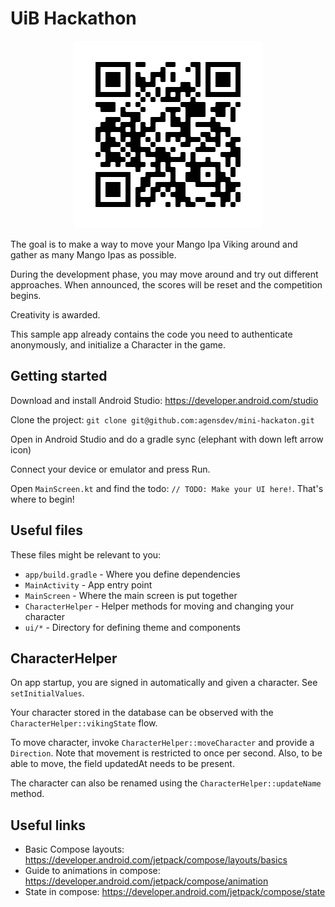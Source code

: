 # UiB Hackathon

<p align="center">
  <img src="repo_url_qr.png" />
</p>

The goal is to make a way to move your Mango Ipa Viking around and gather as many Mango Ipas as
possible. 

During the development phase, you may move around and try out different approaches. When announced,
the scores will be reset and the competition begins.

Creativity is awarded.

This sample app already contains the code you need to authenticate anonymously, and initialize a 
Character in the game.

## Getting started

Download and install Android Studio: https://developer.android.com/studio

Clone the project: `git clone git@github.com:agensdev/mini-hackaton.git`

Open in Android Studio and do a gradle sync (elephant with down left arrow icon)

Connect your device or emulator and press Run.

Open `MainScreen.kt` and find the todo: `// TODO: Make your UI here!`. That's where to begin!

## Useful files

These files might be relevant to you:
- `app/build.gradle` - Where you define dependencies
- `MainActivity` - App entry point
- `MainScreen` - Where the main screen is put together
- `CharacterHelper` - Helper methods for moving and changing your character
- `ui/*` - Directory for defining theme and components

## CharacterHelper

On app startup, you are signed in automatically and given a character. See `setInitialValues`.

Your character stored in the database can be observed with the `CharacterHelper::vikingState` flow.
 
To move character, invoke `CharacterHelper::moveCharacter` and provide a `Direction`.
Note that movement is restricted to once per second. Also, to be able to move, the field updatedAt 
needs to be present.

The character can also be renamed using the `CharacterHelper::updateName` method.

## Useful links

- Basic Compose layouts: https://developer.android.com/jetpack/compose/layouts/basics
- Guide to animations in compose: https://developer.android.com/jetpack/compose/animation
- State in compose: https://developer.android.com/jetpack/compose/state
